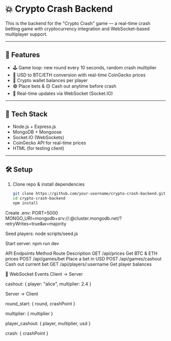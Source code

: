 # 💥 Crypto Crash Backend

This is the backend for the "Crypto Crash" game — a real-time crash betting game with cryptocurrency integration and WebSocket-based multiplayer support.

---

## 🚀 Features

- 🕹️ Game loop: new round every 10 seconds, random crash multiplier
- 🧮 USD to BTC/ETH conversion with real-time CoinGecko prices
- 💼 Crypto wallet balances per player
- 🟢 Place bets & 🟡 Cash out anytime before crash
- 🔄 Real-time updates via WebSocket (Socket.IO)

---

## 🧰 Tech Stack

- Node.js + Express.js
- MongoDB + Mongoose
- Socket.IO (WebSockets)
- CoinGecko API for real-time prices
- HTML (for testing client)

---

## 🛠️ Setup

1. Clone repo & install dependencies
   ```bash
   git clone https://github.com/your-username/crypto-crash-backend.git
   cd crypto-crash-backend
   npm install


Create .env:
PORT=5000
MONGO_URI=mongodb+srv://<user>:<password>@cluster.mongodb.net/?retryWrites=true&w=majority



Seed players:
node scripts/seed.js

Start server:
npm run dev

API Endpoints
Method	                Route	                  Description
GET	                  /api/prices	         Get BTC & ETH prices
POST	              /api/games/bet	      Place a bet in USD
POST	              /api/games/cashout	   Cash out current bet
GET	                  /api/players/:username	Get player balances


🔌 WebSocket Events
Client → Server

cashout: { player: "alice", multiplier: 2.4 }

Server → Client

round_start: { round, crashPoint }

multiplier: { multiplier }

player_cashout: { player, multiplier, usd }

crash: { crashPoint }